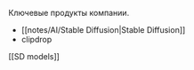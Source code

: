 
Ключевые продукты компании.
- [[notes/AI/Stable Diffusion|Stable Diffusion]]
- clipdrop

[[SD models]]